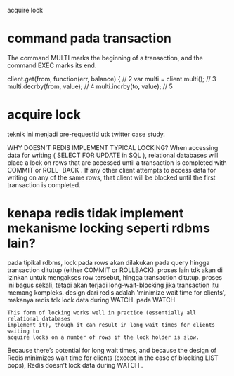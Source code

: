 acquire lock 

# command pada transaction
The command MULTI marks the beginning of a transaction, and the command
EXEC marks its end.

client.get(from, function(err, balance) { // 2
var multi = client.multi(); // 3
multi.decrby(from, value); // 4
multi.incrby(to, value); // 5

# acquire lock
teknik ini menjadi pre-requestid utk twitter case study.

WHY DOESN’T REDIS IMPLEMENT TYPICAL LOCKING? When accessing data for
writing ( SELECT FOR UPDATE in SQL ), relational databases will place a lock on
rows that are accessed until a transaction is completed with COMMIT or ROLL-
BACK . If any other client attempts to access data for writing on any of the same
rows, that client will be blocked until the first transaction is completed. 


# kenapa redis tidak implement mekanisme locking seperti rdbms lain?
pada tipikal rdbms, lock pada rows akan dilakukan pada query hingga transaction ditutup (either COMMIT or ROLLBACK).
proses lain tdk akan di izinkan untuk mengakses row tersebut, hingga transaction ditutup.
proses ini bagus sekali, tetapi akan terjadi long-wait-blocking jika transaction itu memang kompleks.
design dari redis adalah 'minimize wait time for clients', makanya redis tdk lock data during WATCH.
pada WATCH 




    This form of locking works well in practice (essentially all relational databases
    implement it), though it can result in long wait times for clients waiting to
    acquire locks on a number of rows if the lock holder is slow.



Because there’s potential for long wait times, and because the design of Redis
minimizes wait time for clients (except in the case of blocking LIST pops),
Redis doesn’t lock data during WATCH .
